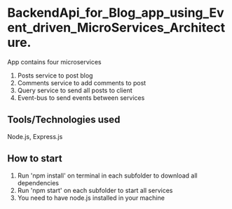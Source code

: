 # BackendApi_for_Blog_app_using_Event_driven_MicroServices_Architecture.
App contains four microservices 
1. Posts service to post blog
2. Comments service to add comments to post
3. Query service to send all posts to client
4. Event-bus to send events between services

## Tools/Technologies used
Node.js, Express.js

## How to start
1. Run 'npm install' on terminal in each subfolder to download all dependencies  
2. Run 'npm start' on each subfolder to start all services
3. You need to have node.js installed in your machine

